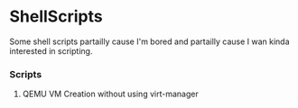 # ShellScripts
Some shell scripts partailly cause I'm bored and partailly cause I wan kinda interested in scripting.

### Scripts
1. QEMU VM Creation without using virt-manager
